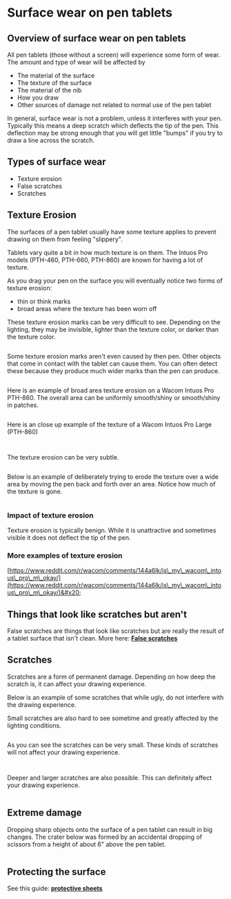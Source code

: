 # Surface wear on pen tablets

## Overview of surface wear on pen tablets

All pen tablets (those without a screen) will experience some form of wear. The amount and type of wear will be affected by

* The material of the surface
* The texture of the surface
* The material of the nib
* How you draw
* Other sources of damage not related to normal use of the pen tablet

In general, surface wear is not a problem, unless it interferes with your pen. Typically this means a deep scratch which deflects the tip of the pen. This deflection may be strong enough that you will get little "bumps" if you try to draw a line across the scratch.

## Types of surface wear

* Texture erosion
* False scratches
* Scratches

## Texture Erosion

The surfaces of a pen tablet usually have some texture applies to prevent drawing on them from feeling "slippery".

Tablets vary quite a bit in how much texture is on them. The Intuos Pro models (PTH-460, PTH-660, PTH-860) are known for having a lot of texture.

As you drag your pen on the surface you will eventually notice two forms of texture erosion:

* thin or think marks
* broad areas where the texture has been worn off

These texture erosion marks can be very difficult to see. Depending on the lighting, they may be invisible, lighter than the texture color, or darker than the texture color.

<figure><img src="../../.gitbook/assets/image (92).png" alt=""><figcaption></figcaption></figure>

Some texture erosion marks aren't even caused by then pen. Other objects that come in contact with the tablet can cause them. You can often detect these because they produce much wider marks than the pen can produce.

<figure><img src="../../.gitbook/assets/image (60).png" alt=""><figcaption></figcaption></figure>

Here is an example of broad area texture erosion on a Wacom Intuos Pro PTH-860. The overall area can be uniformly smooth/shiny or smooth/shiny in patches.&#x20;

<figure><img src="../../.gitbook/assets/image (230).png" alt=""><figcaption></figcaption></figure>

Here is an close up example of the texture of a Wacom Intuos Pro Large (PTH-860)

<figure><img src="../../.gitbook/assets/image (81).png" alt=""><figcaption></figcaption></figure>

<figure><img src="../../.gitbook/assets/image (144).png" alt=""><figcaption></figcaption></figure>

The texture erosion can be very subtle.

<figure><img src="../../.gitbook/assets/image (182).png" alt=""><figcaption></figcaption></figure>



Below is an example of deliberately trying to erode the texture over a wide area by moving the pen back and forth over an area. Notice how much of the texture is gone.&#x20;

<figure><img src="../../.gitbook/assets/image (41).png" alt=""><figcaption></figcaption></figure>

### Impact of texture erosion

Texture erosion is typically benign. While it is unattractive and sometimes visible it does not deflect the tip of the pen.

### More examples of texture erosion

[https://www.reddit.com/r/wacom/comments/144a6lk/is\_my\_wacom\_intous\_pro\_m\_okay/](https://www.reddit.com/r/wacom/comments/144a6lk/is\_my\_wacom\_intous\_pro\_m\_okay/)&#x20;

## Things that look like scratches but aren't

False scratches are things that look like scratches but are really the result of a tablet surface that isn't clean. More here: [**False scratches**](false-scratches.md) &#x20;

## Scratches

Scratches are a form of permanent damage. Depending on how deep the scratch is, it can affect your drawing experience.

Below is an example of some scratches that while ugly, do not interfere with the drawing experience.

Small scratches are also hard to see sometime and greatly affected by the lighting conditions.

<figure><img src="../../.gitbook/assets/image (191).png" alt=""><figcaption></figcaption></figure>

As you can see the scratches can be very small. These kinds of scratches will not affect your drawing experience.

<figure><img src="../../.gitbook/assets/image (167).png" alt=""><figcaption></figcaption></figure>

<figure><img src="../../.gitbook/assets/image (337).png" alt=""><figcaption></figcaption></figure>

Deeper and larger scratches are also possible. This can definitely affect your drawing experience.

<figure><img src="../../.gitbook/assets/image (106).png" alt=""><figcaption></figcaption></figure>

## Extreme damage

Dropping sharp objects onto the surface of a pen tablet can result in big changes. The crater below was formed by an accidental dropping of scissors from a height of about 6" above the pen tablet.&#x20;

<figure><img src="../../.gitbook/assets/image (174).png" alt=""><figcaption></figcaption></figure>

## Protecting the surface

See this guide: [**protective sheets**](../../accessories/protective-sheets/)&#x20;
